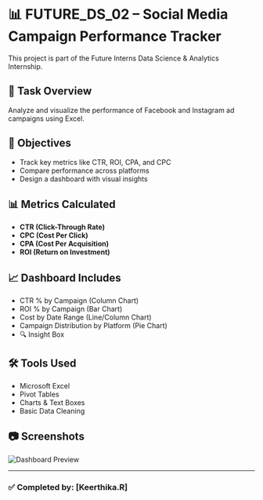 # 📊 FUTURE_DS_02 – Social Media Campaign Performance Tracker

This project is part of the Future Interns Data Science & Analytics Internship.

## 📁 Task Overview
Analyze and visualize the performance of Facebook and Instagram ad campaigns using Excel. 

## 📌 Objectives
- Track key metrics like CTR, ROI, CPA, and CPC
- Compare performance across platforms
- Design a dashboard with visual insights

## 📊 Metrics Calculated
- **CTR (Click-Through Rate)**
- **CPC (Cost Per Click)**
- **CPA (Cost Per Acquisition)**
- **ROI (Return on Investment)**

## 📈 Dashboard Includes
- CTR % by Campaign (Column Chart)
- ROI % by Campaign (Bar Chart)
- Cost by Date Range (Line/Column Chart)
- Campaign Distribution by Platform (Pie Chart)
- 🔍 Insight Box

## 🛠 Tools Used
- Microsoft Excel
- Pivot Tables
- Charts & Text Boxes
- Basic Data Cleaning

## 📷 Screenshots
![Dashboard Preview]([your_screenshot.png](https://raw.githubusercontent.com/keerthikars/FUTURE_DS_02/600dbdb41e898864c89824d867d0d3aeb7837cb9/Screenshot%20(95).png))

---

### ✅ Completed by: [Keerthika.R]
